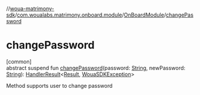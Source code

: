 //[woua-matrimony-sdk](../../../index.md)/[com.woualabs.matrimony.onboard.module](../index.md)/[OnBoardModule](index.md)/[changePassword](change-password.md)

# changePassword

[common]\
abstract suspend fun [changePassword](change-password.md)(password: [String](https://kotlinlang.org/api/latest/jvm/stdlib/kotlin/-string/index.html), newPassword: [String](https://kotlinlang.org/api/latest/jvm/stdlib/kotlin/-string/index.html)): [HandlerResult](../../com.woualabs.matrimony.errors/-handler-result/index.md)<[Result](../../com.woualabs.matrimony.data.common/-result/index.md), [WouaSDKException](../../com.woualabs.matrimony.errors.exception/-woua-s-d-k-exception/index.md)>

Method supports user to change password
